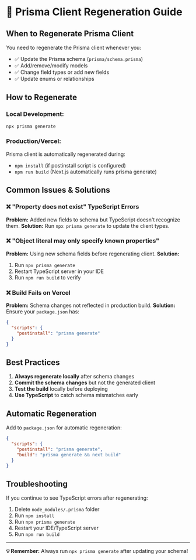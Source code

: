 # 🔧 Prisma Client Regeneration Guide

## **When to Regenerate Prisma Client**

You need to regenerate the Prisma client whenever you:
- ✅ Update the Prisma schema (`prisma/schema.prisma`)
- ✅ Add/remove/modify models
- ✅ Change field types or add new fields
- ✅ Update enums or relationships

## **How to Regenerate**

### **Local Development:**
```bash
npx prisma generate
```

### **Production/Vercel:**
Prisma client is automatically regenerated during:
- `npm install` (if postinstall script is configured)
- `npm run build` (Next.js automatically runs prisma generate)

## **Common Issues & Solutions**

### **❌ "Property does not exist" TypeScript Errors**
**Problem:** Added new fields to schema but TypeScript doesn't recognize them.
**Solution:** Run `npx prisma generate` to update the client types.

### **❌ "Object literal may only specify known properties"**
**Problem:** Using new schema fields before regenerating client.
**Solution:** 
1. Run `npx prisma generate`
2. Restart TypeScript server in your IDE
3. Run `npm run build` to verify

### **❌ Build Fails on Vercel**
**Problem:** Schema changes not reflected in production build.
**Solution:** Ensure your `package.json` has:
```json
{
  "scripts": {
    "postinstall": "prisma generate"
  }
}
```

## **Best Practices**

1. **Always regenerate locally** after schema changes
2. **Commit the schema changes** but not the generated client
3. **Test the build** locally before deploying
4. **Use TypeScript** to catch schema mismatches early

## **Automatic Regeneration**

Add to `package.json` for automatic regeneration:
```json
{
  "scripts": {
    "postinstall": "prisma generate",
    "build": "prisma generate && next build"
  }
}
```

## **Troubleshooting**

If you continue to see TypeScript errors after regenerating:
1. Delete `node_modules/.prisma` folder
2. Run `npm install`
3. Run `npx prisma generate`
4. Restart your IDE/TypeScript server
5. Run `npm run build`

---

**💡 Remember:** Always run `npx prisma generate` after updating your schema!
